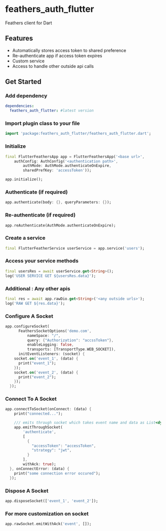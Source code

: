 # feathers_auth_flutter

Feathers client for Dart

## Features
- Automatically stores access token to shared preference
- Re-authenticate app if access token expires
- Custom service
- Access to handle other outside api calls

## Get Started

### Add dependency

```yaml
dependencies:
  feathers_auth_flutter: #latest version
```

### Import plugin class to your file
```dart
import 'package:feathers_auth_flutter/feathers_auth_flutter.dart';
```

### Initialize
```dart
final FlutterFeathersApp app = FlutterFeathersApp('<base url>',
    authConfig: AuthConfig('<authentication path>',
        authMode: AuthMode.authenticateOnExpire,
        sharedPrefKey: 'accessToken'));

app.initialize();
```

### Authenticate (if required)
```dart
app.authenticate(body: {}, queryParameters: {});
```

### Re-authenticate (if required)
```dart
app.reAuthenticate(AuthMode.authenticateOnExpire);
```

### Create a service
```dart
final FlutterFeatherService userService = app.service('users');
```

### Access your service methods
```dart
final usersRes = await userService.get<String>();
log('USER SERVICE GET ${usersRes.data}');
```

### Additional : Any other apis
```dart
final res = await app.rawDio.get<String>('<any outside urls>');
log('RAW GET ${res.data}');
```

### Configure A Socket
```dart
app.configureSocket(
      FeathersSocketOptions('demo.com',
          nameSpace: "/",
          query: {"Authorization": "accssToken"},
          enableLogging: false,
          transports: [TransportType.WEB_SOCKET]),
      initEventListeners: (socket) {
    socket.on('event_1', (data) {
      print("event_1");
    });
    socket.on('event_2', (data) {
      print("event_2");
    });
  });
```

### Connect To A Socket
```dart
app.connectToSocket(onConnect: (data) {
    print("connected...");

    /// emits through socket which takes event name and data as List<dynamic> as its arguments
    app.emitThroughSocket(
        'authenticate',
        [
          {
            "accessToken": "accessToken",
            "strategy": "jwt",
          }
        ],
        withAck: true);
  }, onConnectError: (data) {
    print("some connection error occured");
  });
```

### Dispose A Socket
```dart
app.disposeSocket(['event_1', 'event_2']);
```

### For more customization on socket
```dart
app.rawSocket.emitWithAck('event', []);
```